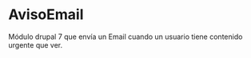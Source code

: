 # AvisoEmail
Módulo drupal 7 que envía un Email cuando un usuario tiene contenido urgente que ver. 
